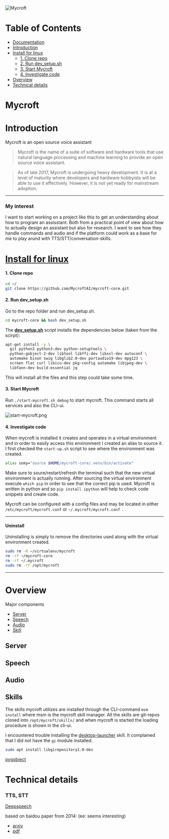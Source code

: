 <img class="article-image" src="https://mycroft.ai/wp-content/uploads/2017/06/Mycroft_Site_Logo.png" alt="Mycroft"> 

# Table of Contents


- [Documentation](https://mycroft.ai/documentation/)
- [Introduction](#introduction)
- [Install for linux](#install-for-linux)
  * [1. Clone repo](####1)
  * [2. Run dev_setup.sh ](####2)
  * [3. Start Mycroft](####3)
  * [4. Investigate code](####4)
- [Overview](#overview)
- [Technical details](#technical-details)


# Mycroft
# Introduction

Mycroft is an open source voice assistant

> Mycroft is the name of a suite of software and hardware tools that use natural language processing and machine learning to provide an open source voice assistant.

> As of late 2017, Mycroft is undergoing heavy development. It is at a level of maturity where developers and hardware hobbyists will be able to use it effectively. However, it is not yet ready for mainstream adoption.

------------

### My interest

I want to start working on a project like this to get an understanding about how to
program an assisstant. Both from a practical point of view about how to actually design an
assistant but also for research. I want to see how they handle commands and audio and if
the platform could work as a base for me to play arund with TTS/STT/conversation-skills.

# [Install for linux](https://github.com/MycroftAI/mycroft-core/blob/dev/README.md)

#### 1. Clone repo

```bash
cd ~/
git clone https://github.com/MycroftAI/mycroft-core.git
```

#### 2. Run dev_setup.sh

Go to the repo folder and run dev_setup.sh.

```bash
cd mycroft-core && bash dev_setup.sh
```

The <strong>[dev_setup.sh](dev_setup.sh)</strong> script installs the dependencies below (taken from the scirpt):

```bash
apt-get install -y \
  git python3 python3-dev python-setuptools \
  python-gobject-2-dev libtool libffi-dev libssl-dev autoconf \
  automake bison swig libglib2.0-dev portaudio19-dev mpg123 \
  screen flac curl libicu-dev pkg-config automake libjpeg-dev \
  libfann-dev build-essential jq
```

This will install all the files and this step could take some time.

#### 3. Start Mycroft

Run `./start-mycroft.sh debug` to start mycroft. This command starts all services and also the CLI-ui.

![start-mycroft.png](/images/notes/programming/start-mycroft.png)

#### 4. Investigate code

When mycroft is installed it creates and operates in a virtual environment and in order to easily
access this environment I created an alias to source it. I first checked the `start-up.sh` script to
see where the environment was created. 

```bash
alias somy="source $HOME/mycroft-core/.venv/bin/activate"
```

Make sure to soure/restart/refresh the terminal such that the new virtual environment is actually
running. After sourcing the virtual environment execute `which pip` in order to see that the correct
pip is used. Mycroft is written in python and so `pip install ipython` will help to check code
snippets and create code.

Mycroft can be configured with a config files and may be located in either `/etc/mycroft/mycroft.conf` or `~/.mycroft/mycroft.conf `.

----------------------------

#### Uninstall

Uninstalling is simply to remove the directories used along with the virtual environment
created.

```bash
sudo rm -R ~/virtualenv/mycroft
rm -rf ~/mycroft-core
rm -rf ~/.mycroft
sudo rm -rf /opt/mycroft
```
-------------------------------


# Overview

Major components
- [Server](##server)
- [Speech](##speech)
- [Audio](##audio)
- [Skill](##skills)

## Server

## Speech

## Audio

## Skills

The skills mycroft utilizes are installed through the CLI-command `msm install` where msm is the mycroft skill manager. All the skills are git-repos cloned into `/opt/mycroft/skills/` and when mycroft is started the loading procedure is shown in the cli-ui.

I encountered trouble installing the [desktop-launcher](https://github.com/MycroftAI/skill-desktop-launcher) skill. It complained that I did not have the `gi` module installed.

```bash
sudo apt install libgirepository1.0-dev
```

[pygobject](http://pygobject.readthedocs.io/en/latest/getting_started.html#pypi-getting-started)


# Technical details 

### TTS, STT
[Deepspeech](https://github.com/mozilla/DeepSpeech.git)

based on baidou paper from 2014: (ee: seems interesting)

  * [arxiv](https://arxiv.org/abs/1412.5567)
  * [pdf](https://arxiv.org/pdf/1412.5567.pdf)
